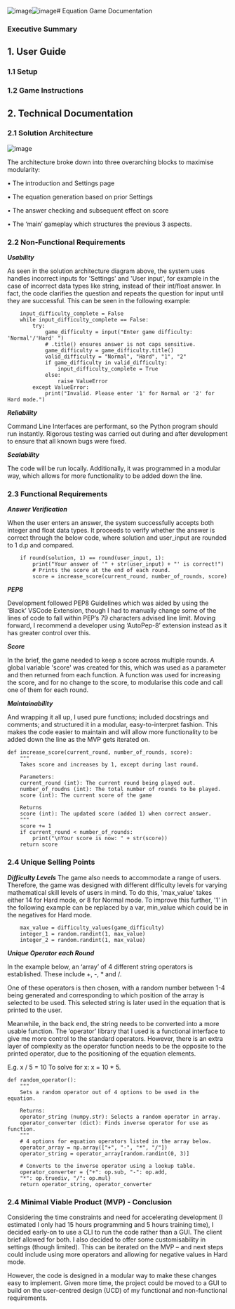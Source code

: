 ![image](https://github.com/user-attachments/assets/d3bed474-f1f6-4801-8221-cd009fa015ca)![image](https://github.com/user-attachments/assets/73a61efe-cc08-4e4b-b6dd-33efa37b7357)#  Equation Game Documentation

###  Executive Summary

## 1.  User Guide

### 1.1  Setup

### 1.2  Game Instructions



## 2.  Technical Documentation

### 2.1  Solution Architecture

![image](https://github.com/user-attachments/assets/2eb7bebd-41a8-4389-99c7-535273853ede)

The architecture broke down into three overarching blocks to maximise modularity:

•	The introduction and Settings page

•	The equation generation based on prior Settings

•	The answer checking and subsequent effect on score

•	The ‘main’ gameplay which structures the previous 3 aspects.

### 2.2  Non-Functional Requirements

***Usability***

As seen in the solution architecture diagram above, the system uses handles incorrect inputs for 'Settings' and 'User input', for example in the case of incorrect data types like string, instead of their int/float answer.
In fact, the code clarifies the question and repeats the question for input until they are successful. This can be seen in the following example:

```
    input_difficulty_complete = False
    while input_difficulty_complete == False:
        try:
            game_difficulty = input("Enter game difficulty: 'Normal'/'Hard' ")
            # .title() ensures answer is not caps sensitive.
            game_difficulty = game_difficulty.title()
            valid_difficulty = "Normal", "Hard", "1", "2"
            if game_difficulty in valid_difficulty:
                input_difficulty_complete = True
            else:
                raise ValueError
        except ValueError:
            print("Invalid. Please enter '1' for Normal or '2' for Hard mode.")
```
***Reliability***

Command Line Interfaces are performant, so the Python program should run instantly. 
Rigorous testing was carried out during and after development to ensure that all known bugs were fixed. 

***Scalability***

The code will be run locally. Additionally, it was programmed in a modular way, which allows for more functionality to be added down the line. 


### 2.3  Functional Requirements

***Answer Verification***

When the user enters an answer, the system successfully accepts both integer and float data types. 
It proceeds to verify whether the answer is correct through the below code, where solution and user_input are rounded to 1 d.p and compared.
```
    if round(solution, 1) == round(user_input, 1):
        print("Your answer of '" + str(user_input) + "' is correct!")
        # Prints the score at the end of each round.
        score = increase_score(current_round, number_of_rounds, score)
```
***PEP8***

Development followed PEP8 Guidelines which was aided by using the ‘Black’ VSCode Extension, though I had to manually change some of the lines of code to fall within PEP’s 79 characters advised line limit. 
Moving forward, I recommend a developer using ‘AutoPep-8’ extension instead as it has greater control over this.

***Score***

In the brief, the game needed to keep a score across multiple rounds. A global variable 'score' was created for this, which was used as a parameter and then returned from each function.
A function was used for increasing the score, and for no change to the score, to modularise this code and call one of them for each round. 

***Maintainability***

And wrapping it all up, I used pure functions; included docstrings and comments; and structured it in a modular, easy-to-interpret fashion. 
This makes the code easier to maintain and will allow more functionality to be added down the line as the MVP gets iterated on. 
```
def increase_score(current_round, number_of_rounds, score):
    """
    Takes score and increases by 1, except during last round.

    Parameters:
    current_round (int): The current round being played out.
    number_of_roudns (int): The total number of rounds to be played.
    score (int): The current score of the game

    Returns
    score (int): The updated score (added 1) when correct answer.
    """
    score += 1
    if current_round < number_of_rounds:
        print("\nYour score is now: " + str(score))
    return score
```

### 2.4 Unique Selling Points
***Difficulty Levels***
The game also needs to accommodate a range of users. Therefore, the game was designed with different difficulty levels for varying mathematical skill levels of users in mind. 
To do this, 'max_value' takes either 14 for Hard mode, or 8 for Normal mode. To improve this further, '1' in the following example can be replaced by a var, min_value which could be in the negatives for Hard mode.
```
    max_value = difficulty_values(game_difficulty)
    integer_1 = random.randint(1, max_value)
    integer_2 = random.randint(1, max_value)
```

***Unique Operator each Round***

In the example below, an ‘array’ of 4 different string operators is established. These include +, -, * and /. 

One of these operators is then chosen, with a random number between 1-4 being generated and corresponding to which position of the array is selected to be used. This selected string is later used in the equation that is printed to the user. 

Meanwhile, in the back end, the string needs to be converted into a more usable function. The ‘operator’ library that I used is a functional interface to give me more control to the standard operators. However, there is an extra layer of complexity as the operator function needs to be the opposite to the printed operator, due to the positioning of the equation elements. 

E.g.
x / 5 = 10
To solve for x: x = 10 * 5. 

```
def random_operator():
    """
    Sets a random operator out of 4 options to be used in the equation.

    Returns:
    operator_string (numpy.str): Selects a random operator in array.
    operator_converter (dict): Finds inverse operator for use as function.
    """
    # 4 options for equation operators listed in the array below.
    operator_array = np.array(["+", "-", "*", "/"])
    operator_string = operator_array[random.randint(0, 3)]

    # Converts to the inverse operator using a lookup table.
    operator_converter = {"+": op.sub, "-": op.add,
    "*": op.truediv, "/": op.mul}
    return operator_string, operator_converter
```

### 2.4  Minimal Viable Product (MVP) - Conclusion
Considering the time constraints and need for accelerating development (I estimated I only had 15 hours programming and 5 hours training time), I decided early-on to use a CLI to run the code rather than a GUI. The client brief allowed for both. I also decided to offer some customisability in settings (though limited). This can be iterated on the MVP – and next steps could include using more operators and allowing for negative values in Hard mode. 

However, the code is designed in a modular way to make these changes easy to implement. Given more time, the project could be moved to a GUI to build on the user-centred design (UCD) of my functional and non-functional requirements.



